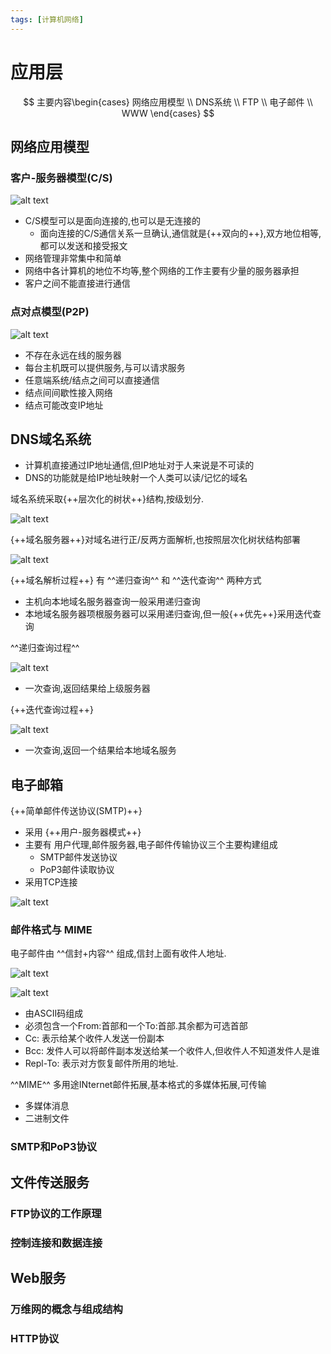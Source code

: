 ```yaml
---
tags: [计算机网络]
---
```


# 应用层

$$
主要内容\begin{cases}
    网络应用模型 \\
    DNS系统 \\
    FTP \\
    电子邮件 \\
    WWW 
\end{cases}
$$

## 网络应用模型

### 客户-服务器模型(C/S)

![alt text](./images/C-S模型.png)

- C/S模型可以是面向连接的,也可以是无连接的
    - 面向连接的C/S通信关系一旦确认,通信就是{++双向的++},双方地位相等,都可以发送和接受报文
- 网络管理非常集中和简单
- 网络中各计算机的地位不均等,整个网络的工作主要有少量的服务器承担
- 客户之间不能直接进行通信

### 点对点模型(P2P)

![alt text](./images/P2P模型.png)

- 不存在永远在线的服务器
- 每台主机既可以提供服务,与可以请求服务
- 任意端系统/结点之间可以直接通信
- 结点间间歇性接入网络
- 结点可能改变IP地址

## DNS域名系统

- 计算机直接通过IP地址通信,但IP地址对于人来说是不可读的
- DNS的功能就是给IP地址映射一个人类可以读/记忆的域名

域名系统采取{++层次化的树状++}结构,按级划分.

![alt text](./images/域名系统.png)

{++域名服务器++}对域名进行正/反两方面解析,也按照层次化树状结构部署

![alt text](./images/域名服务器.png)

{++域名解析过程++} 有 ^^递归查询^^ 和 ^^迭代查询^^ 两种方式

- 主机向本地域名服务器查询一般采用递归查询
- 本地域名服务器项根服务器可以采用递归查询,但一般{++优先++}采用迭代查询

^^递归查询过程^^ 

![alt text](./images/递归查询过程.png)

- 一次查询,返回结果给上级服务器

{++迭代查询过程++}

![alt text](./images/迭代查询过程.png)

- 一次查询,返回一个结果给本地域名服务


## 电子邮箱 

{++简单邮件传送协议(SMTP)++}

- 采用 {++用户-服务器模式++}
- 主要有 用户代理,邮件服务器,电子邮件传输协议三个主要构建组成
    - SMTP邮件发送协议
    - PoP3邮件读取协议
- 采用TCP连接

![alt text](./images/SMTP.png)

### 邮件格式与 MIME

电子邮件由 ^^信封+内容^^ 组成,信封上面有收件人地址.

![alt text](./images/电子邮件内容.png)

![alt text](./images/电子邮件内容1.png)

- 由ASCII码组成
- 必须包含一个From:首部和一个To:首部.其余都为可选首部
- Cc: 表示给某个收件人发送一份副本
- Bcc: 发件人可以将邮件副本发送给某一个收件人,但收件人不知道发件人是谁
- Repl-To: 表示对方恢复邮件所用的地址.

^^MIME^^ 多用途INternet邮件拓展,基本格式的多媒体拓展,可传输

- 多媒体消息
- 二进制文件

### SMTP和PoP3协议

## 文件传送服务

### FTP协议的工作原理

### 控制连接和数据连接

## Web服务

### 万维网的概念与组成结构

### HTTP协议